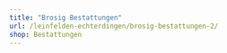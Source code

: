 ```yaml
---
title: "Brosig Bestattungen"
url: /leinfelden-echterdingen/brosig-bestattungen-2/
shop: Bestattungen
---
```

